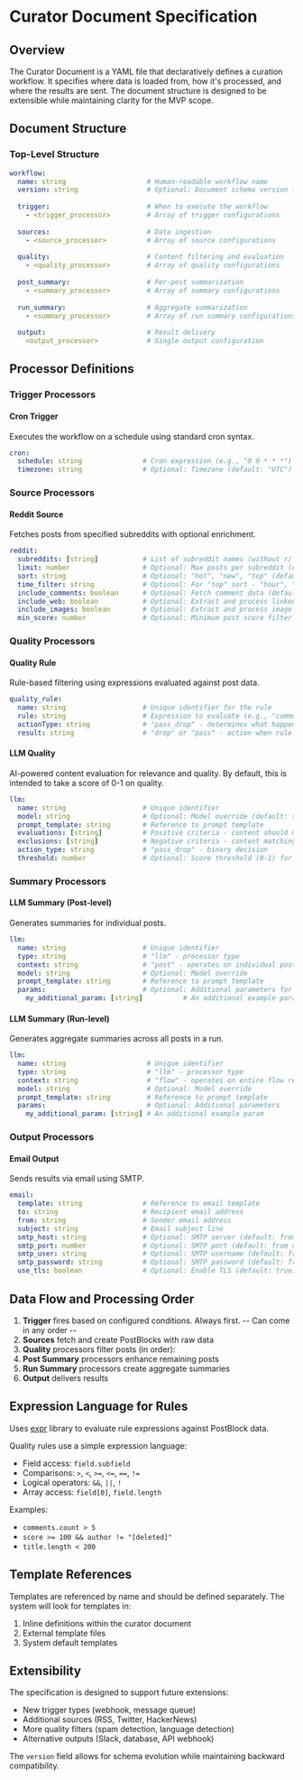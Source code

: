 # Curator Document Specification

## Overview
The Curator Document is a YAML file that declaratively defines a curation workflow. It specifies where data is loaded from, how it's processed, and where the results are sent. The document structure is designed to be extensible while maintaining clarity for the MVP scope.

## Document Structure

### Top-Level Structure
```yaml
workflow:
  name: string                    # Human-readable workflow name
  version: string                 # Optional: Document schema version (default: "1.0")
  
  trigger:                        # When to execute the workflow
    - <trigger_processor>         # Array of trigger configurations
    
  sources:                        # Data ingestion
    - <source_processor>          # Array of source configurations
    
  quality:                        # Content filtering and evaluation
    - <quality_processor>         # Array of quality configurations
    
  post_summary:                   # Per-post summarization
    - <summary_processor>         # Array of summary configurations
    
  run_summary:                    # Aggregate summarization
    - <summary_processor>         # Array of run summary configurations
    
  output:                         # Result delivery
    <output_processor>            # Single output configuration
```

## Processor Definitions

### Trigger Processors

#### Cron Trigger
Executes the workflow on a schedule using standard cron syntax.

```yaml
cron:
  schedule: string               # Cron expression (e.g., "0 0 * * *")
  timezone: string               # Optional: Timezone (default: "UTC")
```

### Source Processors

#### Reddit Source
Fetches posts from specified subreddits with optional enrichment.

```yaml
reddit:
  subreddits: [string]           # List of subreddit names (without r/ prefix)
  limit: number                  # Optional: Max posts per subreddit (default: 25)
  sort: string                   # Optional: "hot", "new", "top" (default: "hot")
  time_filter: string            # Optional: For "top" sort - "hour", "day", "week", "month", "year", "all"
  include_comments: boolean      # Optional: Fetch comment data (default: false)
  include_web: boolean           # Optional: Extract and process linked URLs (default: false)
  include_images: boolean        # Optional: Extract and process image URLs (default: false)
  min_score: number              # Optional: Minimum post score filter
```

### Quality Processors

#### Quality Rule
Rule-based filtering using expressions evaluated against post data.

```yaml
quality_rule:
  name: string                   # Unique identifier for the rule
  rule: string                   # Expression to evaluate (e.g., "comments.count > 5")
  actionType: string             # "pass_drop" - determines what happens on rule match
  result: string                 # "drop" or "pass" - action when rule evaluates to true
```

#### LLM Quality
AI-powered content evaluation for relevance and quality. By default, this is intended to take a score of 0-1 on quality.

```yaml
llm:
  name: string                   # Unique identifier
  model: string                  # Optional: Model override (default: system default)
  prompt_template: string        # Reference to prompt template
  evaluations: [string]          # Positive criteria - content should match these
  exclusions: [string]           # Negative criteria - content matching these is dropped
  action_type: string            # "pass_drop" - binary decision
  threshold: number              # Optional: Score threshold (0-1) for pass/drop decision
```

### Summary Processors

#### LLM Summary (Post-level)
Generates summaries for individual posts.

```yaml
llm:
  name: string                   # Unique identifier
  type: string                   # "llm" - processor type
  context: string                # "post" - operates on individual posts
  model: string                  # Optional: Model override
  prompt_template: string        # Reference to prompt template
  params:                        # Optional: Additional parameters for the prompt
    my_additional_param: [string]          # An additional example param
```

#### LLM Summary (Run-level)
Generates aggregate summaries across all posts in a run.

```yaml
llm:
  name: string                    # Unique identifier
  type: string                    # "llm" - processor type
  context: string                 # "flow" - operates on entire flow results
  model: string                   # Optional: Model override
  prompt_template: string         # Reference to prompt template
  params:                         # Optional: Additional parameters
    my_additional_param: [string] # An additional example param
```

### Output Processors

#### Email Output
Sends results via email using SMTP.

```yaml
email:
  template: string               # Reference to email template
  to: string                     # Recipient email address
  from: string                   # Sender email address
  subject: string                # Email subject line
  smtp_host: string              # Optional: SMTP server (default: from config)
  smtp_port: number              # Optional: SMTP port (default: from config)
  smtp_user: string              # Optional: SMTP username (default: from config)
  smtp_password: string          # Optional: SMTP password (default: from config)
  use_tls: boolean               # Optional: Enable TLS (default: true)
```

## Data Flow and Processing Order

1. **Trigger** fires based on configured conditions. Always first.
-- Can come in any order --
2. **Sources** fetch and create PostBlocks with raw data
3. **Quality** processors filter posts (in order):
4. **Post Summary** processors enhance remaining posts
5. **Run Summary** processors create aggregate summaries
6. **Output** delivers results

## Expression Language for Rules
Uses [expr](https://expr-lang.org) library to evaluate rule expressions against PostBlock data.

Quality rules use a simple expression language:
- Field access: `field.subfield`
- Comparisons: `>`, `<`, `>=`, `<=`, `==`, `!=`
- Logical operators: `&&`, `||`, `!`
- Array access: `field[0]`, `field.length`

Examples:
- `comments.count > 5`
- `score >= 100 && author != "[deleted]"`
- `title.length < 200`

## Template References

Templates are referenced by name and should be defined separately. The system will look for templates in:
1. Inline definitions within the curator document
2. External template files
3. System default templates

## Extensibility

The specification is designed to support future extensions:
- New trigger types (webhook, message queue)
- Additional sources (RSS, Twitter, HackerNews)
- More quality filters (spam detection, language detection)
- Alternative outputs (Slack, database, API webhook)

The `version` field allows for schema evolution while maintaining backward compatibility.